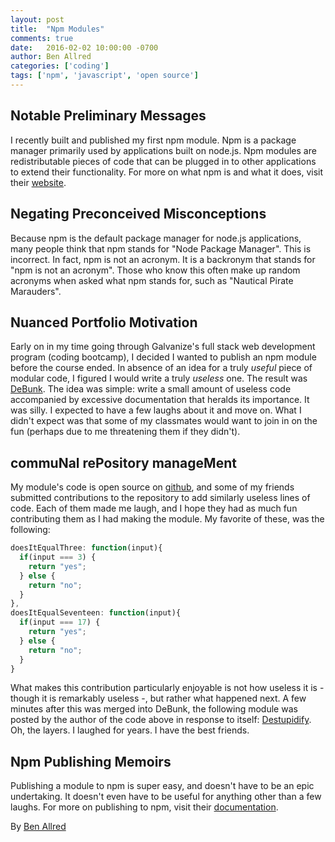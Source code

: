 ```yaml
---
layout: post
title:  "Npm Modules"
comments: true
date:   2016-02-02 10:00:00 -0700
author: Ben Allred
categories: ['coding']
tags: ['npm', 'javascript', 'open source']
---
```


## Notable Preliminary Messages

I recently built and published my first npm module. Npm is a package manager primarily used by applications built on node.js. Npm modules are redistributable pieces of code that can be plugged in to other applications to extend their functionality. For more on what npm is and what it does, visit their [website](https://www.npmjs.com/).

## Negating Preconceived Misconceptions

Because npm is the default package manager for node.js applications, many people think that npm stands for "Node Package Manager". This is incorrect. In fact, npm is not an acronym. It is a backronym that stands for "npm is not an acronym". Those who know this often make up random acronyms when asked what npm stands for, such as "Nautical Pirate Marauders".

## Nuanced Portfolio Motivation

Early on in my time going through Galvanize's full stack web development program (coding bootcamp), I decided I wanted to publish an npm module before the course ended. In absence of an idea for a truly _useful_ piece of modular code, I figured I would write a truly _useless_ one. The result was  [DeBunk](https://www.npmjs.com/package/debunk). The idea was simple: write a small amount of useless code accompanied by excessive documentation that heralds its importance. It was silly. I expected to have a few laughs about it and move on. What I didn't expect was that some of my classmates would want to join in on the fun (perhaps due to me threatening them if they didn't).

## commuNal rePository manageMent

My module's code is open source on [github](https://www.github.com/skuttleman/debunk), and some of my friends submitted contributions to the repository to add similarly useless lines of code. Each of them made me laugh, and I hope they had as much fun contributing them as I had making the module. My favorite of these, was the following:

```js
doesItEqualThree: function(input){
  if(input === 3) {
    return "yes";
  } else {
    return "no";
  }
},
doesItEqualSeventeen: function(input){
  if(input === 17) {
    return "yes";
  } else {
    return "no";
  }
}
```

What makes this contribution particularly enjoyable is not how useless it is - though it is remarkably useless -, but rather what happened next.
A few minutes after this was merged into DeBunk, the following module was posted by the author of the code above in response to itself:  [Destupidify](https://www.npmjs.com/package/destupidify). Oh, the layers. I laughed for years. I have the best friends.

## Npm Publishing Memoirs

Publishing a module to npm is super easy, and doesn't have to be an epic undertaking. It doesn't even have to be useful for anything other than a few laughs. For more on publishing to npm, visit their [documentation](https://docs.npmjs.com/getting-started/publishing-npm-packages).

By [Ben Allred](https://www.github.com/skuttleman)
